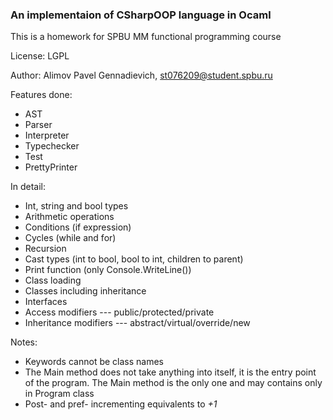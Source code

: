 ### An implementaion of CSharpOOP language in Ocaml

This is a homework for SPBU MM functional programming course

License: LGPL

Author: Alimov Pavel Gennadievich, st076209@student.spbu.ru

Features done:
- AST
- Parser
- Interpreter
- Typechecker
- Test
- PrettyPrinter

In detail:

- Int, string and bool types
- Arithmetic operations
- Conditions (if expression)
- Cycles (while and for)
- Recursion
- Cast types (int to bool, bool to int, children to parent)
- Print function (only Console.WriteLine())
- Class loading
- Classes including inheritance
- Interfaces
- Access modifiers --- public/protected/private
- Inheritance modifiers --- abstract/virtual/override/new

Notes:

- Keywords cannot be class names
- The Main method does not take anything into itself, it is the entry point of the program. The Main method is the only one and may contains only in Program class
- Post- and pref- incrementing equivalents to *+1*